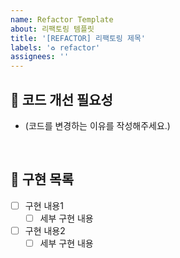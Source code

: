```yaml
---
name: Refactor Template
about: 리팩토링 템플릿
title: '[REFACTOR] 리팩토링 제목'
labels: '♻️ refactor'
assignees: ''
---
```


## 🤔 코드 개선 필요성

- (코드를 변경하는 이유를 작성해주세요.)

<br>

## 📝 구현 목록

- [ ] 구현 내용1
  - [ ] 세부 구현 내용
- [ ] 구현 내용2
  - [ ] 세부 구현 내용

<br>

<!--
## 👀 참고자료

- (스크린샷이나 참고할 추가 자료를 넣어주세요.)
 -->
